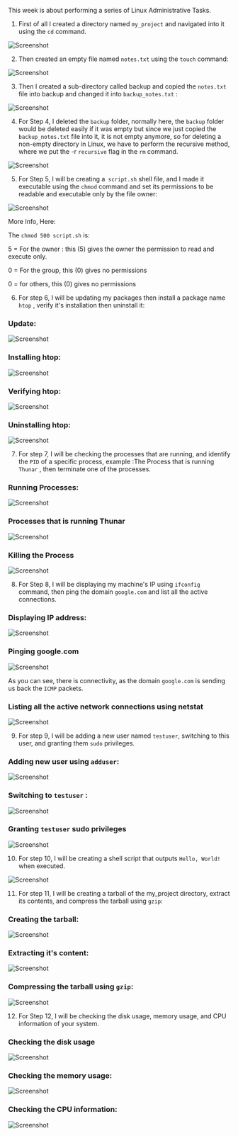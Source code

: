 
This week is about performing a series of Linux Administrative Tasks.

1) First of all I created a directory named `my_project` and navigated into it using the `cd` command.

![Screenshot](assets/screenshot_2025-01-21_19-51-56.png)

2) Then created an empty file named `notes.txt` using the `touch` command:

![Screenshot](assets/screenshot_2025-01-21_19-54-02.png)

3) Then I created a sub-directory called backup and copied the `notes.txt` file into backup and changed it into `backup_notes.txt` :

![Screenshot](assets/screenshot_2025-01-21_19-56-48.png)

4) For Step 4, I deleted the `backup` folder, normally here, the `backup` folder would be deleted easily if it was empty but since we just copied the `backup_notes.txt` file into it, it is not empty anymore, so for deleting a non-empty directory in Linux, we have to perform the recursive method, where we put the -r `recursive` flag in the `rm` command.

![Screenshot](assets/screenshot_2025-01-21_20-01-38.png)

5) For Step 5, I will be creating a` script.sh` shell file, and I made it executable using the `chmod` command and set its permissions to be readable and executable only by the file owner: 

![Screenshot](assets/screenshot_2025-01-21_20-06-33.png)

More Info, Here:

The `chmod 500 script.sh` is:

5 = For the owner : this (5)  gives the owner the permission to read and execute only.

0 = For the group, this (0) gives no permissions

0 = for others, this (0) gives no permissions

6) For step 6, I will be updating my packages then install a package name `htop` , verify it's installation then uninstall it:

### Update: 

![Screenshot](assets/screenshot_2025-01-21_20-10-26.png)

### Installing htop:

![Screenshot](assets/screenshot_2025-01-21_20-15-36.png)

### Verifying htop:

![Screenshot](assets/screenshot_2025-01-21_20-16-23.png)

### Uninstalling htop:

![Screenshot](assets/screenshot_2025-01-21_20-17-17.png)

7) For step 7, I will be checking the processes that are running, and identify the `PID` of a specific process, example :The Process that is running `Thunar` , then terminate one of the processes.

### Running Processes:

![Screenshot](assets/screenshot_2025-01-21_20-22-14.png)

### Processes that is running Thunar

![Screenshot](assets/screenshot_2025-01-21_20-28-45.png)

### Killing the Process

![Screenshot](assets/screenshot_2025-01-21_20-29-24.png)

8) For Step 8, I will be displaying my machine's IP using `ifconfig` command, then ping the domain `google.com` and list all the active connections.

### Displaying IP address:

![Screenshot](assets/screenshot_2025-01-21_20-31-44.png)

### Pinging google.com

![Screenshot](assets/screenshot_2025-01-21_20-32-52.png)

As you can see, there is connectivity, as the domain `google.com` is sending us back the `ICMP` packets.


### Listing all the active network connections using netstat

![Screenshot](assets/screenshot_2025-01-21_20-35-44.png)

9) For step 9, I will be adding a new user named `testuser`, switching to this user, and granting them `sudo` privileges.

### Adding new user using `adduser`:

![Screenshot](assets/screenshot_2025-01-21_20-38-55.png)


### Switching to `testuser` :

![Screenshot](assets/screenshot_2025-01-21_20-40-03.png)

### Granting `testuser` sudo privileges

![Screenshot](assets/screenshot_2025-01-21_20-42-47.png)


10) For step 10, I will be creating a shell script that outputs `Hello, World!` when executed.

![Screenshot](assets/screenshot_2025-01-21_20-45-06.png)


11) For step  11, I will be creating a tarball of the my_project directory, extract its contents, and compress the tarball using `gzip`:

### Creating the tarball:

![Screenshot](assets/screenshot_2025-01-21_20-51-14.png)

### Extracting it's content:

![Screenshot](assets/screenshot_2025-01-21_20-53-07.png)

### Compressing the tarball using `gzip`:

![Screenshot](assets/screenshot_2025-01-21_20-54-38.png)

12) For Step 12, I will be checking the disk usage, memory usage, and CPU information of your system.


### Checking the disk usage

![Screenshot](assets/screenshot_2025-01-21_20-56-17.png)

### Checking the memory usage:

![Screenshot](assets/screenshot_2025-01-21_20-56-58.png)

### Checking the CPU information:

![Screenshot](assets/screenshot_2025-01-21_20-57-37.png)
